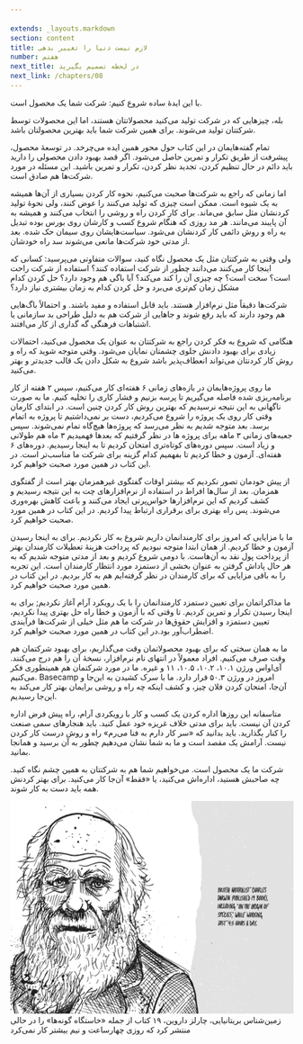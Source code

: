 ```yaml
---

extends: _layouts.markdown
section: content
title: لازم نیست دنیا را تغییر بدهی
number: هفتم
next_title: در لحظه تصمیم بگیرید
next_link: /chapters/08
---
```


با این ایدهٔ ساده شروع کنیم: شرکت شما یک محصول است.

بله، چیزهایی که در شرکت تولید می‌کنید محصولاتتان هستند، اما این محصولات توسط شرکتتان تولید می‌شوند. برای همین شرکت شما باید بهترین محصولتان باشد.

تمام گفته‌هایمان در این کتاب حول محور همین ایده می‌چرخد. در توسعهٔ محصول، پیشرفت از طریق تکرار و تمرین حاصل می‌شود. اگر قصد بهبود دادن محصولی را دارید باید دائم در حال تنظیم کردن، تجدید نظر کردن، تکرار و تمرین باشید. این مسئله در مورد شرکت‌ها هم صادق است.

اما زمانی که راجع به شرکت‌ها صحبت می‌کنیم، نحوه کار کردن بسیاری از آن‌ها همیشه به یک شیوه است. ممکن است چیزی که تولید می‌کنند را عوض کنند، ولی نحوهٔ تولید کردنشان مثل سابق می‌ماند. برای کار کردن راه و روشی را انتخاب می‌کنند و همیشه به آن پایبند می‌مانند. هر مد روزی که هنگام شروع کسب و کارشان روی بورس بوده تبدیل به راه و روش دائمی کار کردنشان می‌شود. سیاست‌هایشان روی سیمان حک شده. بعد از مدتی خود شرکت‌ها مانعی می‌شوند سد راه خودشان.

ولی وقتی به شرکتتان مثل یک محصول نگاه کنید، سوالات متفاوتی می‌پرسید: کسانی که اینجا کار می‌کنند می‌دانند چطور از شرکت استفاده کنند؟ استفاده از شرکت راحت است؟ سخت است؟ چه چیزی آن را کند می‌کند؟ آیا باگی هم وجود دارد؟ حل کردن کدام مشکل زمان کم‌تری می‌برد و حل کردن کدام به زمان بیشتری نیاز دارد؟

شرکت‌ها دقیقاً مثل نرم‌افزار هستند. باید قابل استفاده و مفید باشند. و احتمالاً باگ‌هایی هم وجود دارند که باید رفع شوند و جاهایی از شرکت هم به دلیل طراحی بد سازمانی یا اشتباهات فرهنگی گه گداری از کار می‌افتند.

هنگامی که شروع به فکر کردن راجع به شرکتتان به عنوان یک محصول می‌کنید، احتمالات زیادی برای بهبود دادنش جلوی چشمتان نمایان می‌شود. وقتی متوجه شوید که راه و روش کار کردنتان می‌تواند انعطاف‌پذیر باشد شروع به شکل دادن یک قالب جدیدتر و بهتر می‌کنید.

ما روی پروژه‌هایمان در بازه‌های زمانی ۶ هفته‌ای کار می‌کنیم، سپس ۲ هفته از کار برنامه‌ریزی شده فاصله می‌گیریم تا پرسه بزنیم و فشار کاری را تخلیه کنیم. ما به صورت ناگهانی به این نتیجه نرسیدیم که بهترین روش کار کردن چنین است. در ابتدای کارمان وقتی کار روی یک پروژه را شروع می‌کردیم، دست بر نمی‌داشتیم تا پروژه به اتمام برسد. بعد متوجه شدیم به نظر می‌رسد که پروژه‌ها هیچ‌گاه تمام نمی‌شوند. سپس جعبه‌های زمانی ۳ ماهه برای پروژه ها در نظر گرفتیم که بعدها فهمیدیم ۳ ماه هم طولانی و زیاد است. سپس دوره‌های کوتاه‌تری امتحان کردیم تا به اینجا رسیدیم. دوره‌های ۶ هفته‌ای. آزمون و خطا کردیم تا بفهمیم کدام گزینه برای شرکت ما مناسب‌تر است. در این کتاب در همین مورد صحبت خواهیم کرد.

از پیش خودمان تصور نکردیم که بیشتر اوقات گفتگوی غیرهمزمان بهتر است از گفتگوی همزمان. بعد از سال‌ها افراط در استفاده از نرم‌افزارهای چت به این نتیجه رسیدیم و کشف کردیم که این نرم‌افزارها حواس‌پرتی ایجاد می‌کنند و باعث کاهش بهره‌وری می‌شوند. پس راه بهتری برای برقراری ارتباط پیدا کردیم. در این کتاب در همین مورد صحبت خواهیم کرد.

ما با مزایایی که امروز برای کارمندانمان داریم شروع به کار نکردیم. برای به اینجا رسیدن آزمون و خطا کردیم. از همان ابتدا متوجه نبودیم که پرداخت هزینهٔ تعطیلات کارمندان بهتر از پرداخت پول نقد به آن‌هاست. با دومی شروع کردیم و بعد از مدتی متوجه شدیم که به هر حال پاداش گرفتن به عنوان بخشی از دستمزد مورد انتظار کارمندان است. این تجربه را به باقی مزایایی که برای کارمندان در نظر گرفته‌ایم هم به کار بردیم. در این کتاب در همین مورد صحبت خواهیم کرد.

ما مذاکراتمان برای تعیین دستمزد کارمندانمان را با یک رویکرد آرام آغاز نکردیم; برای به اینجا رسیدن تکرار و تمرین کردیم. تا وقتی که با آزمون و خطا راه حل بهتری پیدا نکردیم، تعیین دستمزد و افزایش حقوق‌ها در شرکت ما هم مثل خیلی از شرکت‌ها فرآیندی اضطراب‌آور بود.در این کتاب در همین مورد صحبت خواهیم کرد.

ما به همان سختی که برای بهبود محصولاتمان وقت می‌گذاریم، برای بهبود شرکتمان هم وقت صرف می‌کنیم. افراد معمولاً در انتهای نام نرم‌افزار، نسخهٔ آن را هم درج می‌کنند. آی‌اواس ورژن ۱۰.۱، ۱۰.۲، ۱۰.۵، ۱۱ و غیره. ما در مورد شرکتمان هم همینطوری فکر می‌کنیم. Basecamp امروز در ورژن ۵۰.۳ قرار دارد. ما با سرک کشیدن به این‌جا و آن‌جا، امتحان کردن فلان چیز، و کشف اینکه چه راه و روشی برایمان بهتر کار می‌کند به این‌جا رسیدیم.

متاسفانه این روزها اداره کردن یک کسب و کار با رویکردی آرام، راه پیش فرض اداره کردن آن نیست. باید برای مدتی خلاف غریزه خود عمل کنید. باید هنجارهای سمی صنعت را کنار بگذارید. باید بدانید که «سر کار دارم به فنا می‌رم» راه و روش درست کار کردن نیست. آرامش یک مقصد است و ما به شما نشان می‌دهیم چطور به آن برسید و همانجا بمانید.

شرکت ما یک محصول است. می‌خواهیم شما هم به شرکتتان به همین چشم نگاه کنید. چه صاحبش هستید، اداره‌اش می‌کنید، یا «فقط» آن‌جا کار می‌کنید. برای بهتر کردنش همه باید دست به کار شوند.

<img src="/assets/images/chapters/3.jpg"
     alt="زمین‌شناس بریتانیایی، چارلز داروین، ۱۹ کتاب از جمله «خاستگاه گونه‌ها» را در حالی منتشر کرد که روزی چهارساعت و نیم بیشتر کار نمی‌کرد"
      />
زمین‌شناس بریتانیایی، چارلز داروین، ۱۹ کتاب از جمله «خاستگاه گونه‌ها» را در حالی منتشر کرد که روزی چهارساعت و نیم بیشتر کار نمی‌کرد